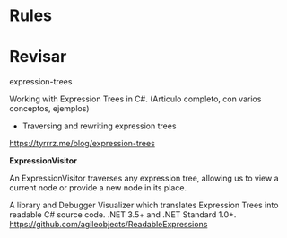 # Rules


# Revisar

expression-trees

Working with Expression Trees in C#.
(Articulo  completo, con varios conceptos, ejemplos)
- Traversing and rewriting expression trees

https://tyrrrz.me/blog/expression-trees

**ExpressionVisitor**

An ExpressionVisitor traverses any expression tree, allowing us to view a current node or provide a new node in its place.


A library and Debugger Visualizer which translates Expression Trees into readable C# source code. .NET 3.5+ and .NET Standard 1.0+. 
https://github.com/agileobjects/ReadableExpressions

